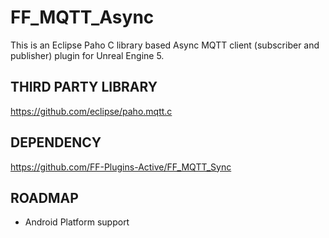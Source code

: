 # FF_MQTT_Async
This is an Eclipse Paho C library based Async MQTT client (subscriber and publisher) plugin for Unreal Engine 5.

## THIRD PARTY LIBRARY
https://github.com/eclipse/paho.mqtt.c

## DEPENDENCY
https://github.com/FF-Plugins-Active/FF_MQTT_Sync

## ROADMAP
* Android Platform support
